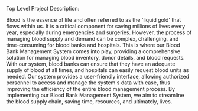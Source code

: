 Top Level Project Description:

Blood is the essence of life and often referred to as the 'liquid gold' that flows within us. It is a
critical component for saving millions of lives every year, especially during emergencies and
surgeries. However, the process of managing blood supply and demand can be complex,
challenging, and time-consuming for blood banks and hospitals. This is where our Blood Bank
Management System comes into play, providing a comprehensive solution for managing blood
inventory, donor details, and blood requests. With our system, blood banks can ensure that they
have an adequate supply of blood at all times, and hospitals can easily request blood units as
needed. Our system provides a user-friendly interface, allowing authorized personnel to access
and manage the system's data with ease, thus improving the efficiency of the entire blood
management process. By implementing our Blood Bank Management System, we aim to
streamline the blood supply chain, saving time, resources, and ultimately, lives.
